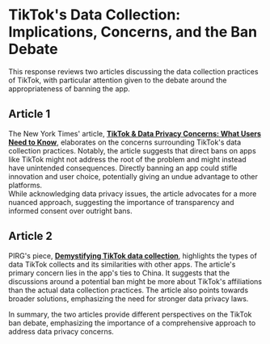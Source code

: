 # TikTok's Data Collection: Implications, Concerns, and the Ban Debate

This response reviews two articles discussing the data collection practices of TikTok, with particular attention given to the debate around the appropriateness of banning the app.

## Article 1
The New York Times' article, [**TikTok & Data Privacy Concerns: What Users Need to Know**](https://www.nytimes.com/2022/03/15/tiktok-data-privacy-concerns/), elaborates on the concerns surrounding TikTok's data collection practices. Notably, the article suggests that direct bans on apps like TikTok might not address the root of the problem and might instead have unintended consequences. Directly banning an app could stifle innovation and user choice, potentially giving an undue advantage to other platforms.  
While acknowledging data privacy issues, the article advocates for a more nuanced approach, suggesting the importance of transparency and informed consent over outright bans.

## Article 2
PIRG's piece, [**Demystifying TikTok data collection**](https://www.pirg.org/2023/05/23/demystifying-tiktok-data-collection/), highlights the types of data TikTok collects and its similarities with other apps. The article's primary concern lies in the app's ties to China. It suggests that the discussions around a potential ban might be more about TikTok's affiliations than the actual data collection practices. The article also points towards broader solutions, emphasizing the need for stronger data privacy laws.

In summary, the two articles provide different perspectives on the TikTok ban debate, emphasizing the importance of a comprehensive approach to address data privacy concerns.